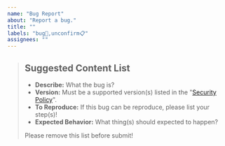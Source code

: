 ```yaml
---
name: "Bug Report"
about: "Report a bug."
title: ""
labels: "bug🐛,unconfirm📋"
assignees: ""
---
```

> ## Suggested Content List
>
> - **Describe:** What the bug is?
> - **Version:** Must be a supported version(s) listed in the "[Security Policy](https://github.com/hugoalh-studio/NodeJS.AdvancedDetermine/security/policy)".
> - **To Reproduce:** If this bug can be reproduce, please list your step(s)!
> - **Expected Behavior:** What thing(s) should expected to happen?
>
> Please remove this list before submit!
